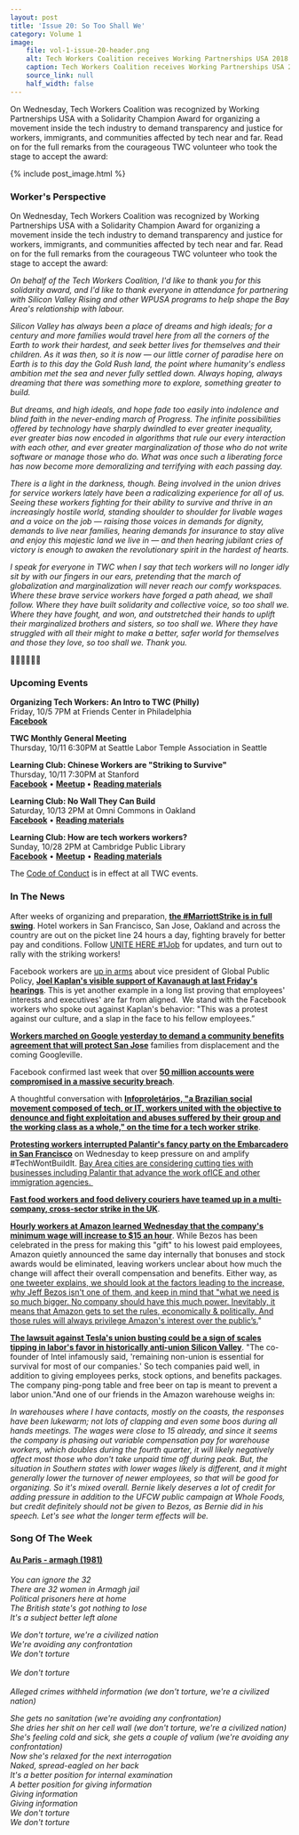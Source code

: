 ```yaml
---
layout: post
title: 'Issue 20: So Too Shall We'
category: Volume 1
image:
    file: vol-1-issue-20-header.png
    alt: Tech Workers Coalition receives Working Partnerships USA 2018 Rise Up Solidarity Champion Award
    caption: Tech Workers Coalition receives Working Partnerships USA 2018 Rise Up Solidarity Champion Award
    source_link: null
    half_width: false
---
```


<!-- Content imported from: http://eepurl.com/dIERNr -->

On Wednesday, Tech Workers Coalition was recognized by Working Partnerships USA with a&nbsp;Solidarity Champion Award for organizing a movement inside the tech industry to demand transparency and justice for workers, immigrants, and communities affected by tech near and far. Read on for the full remarks from the courageous TWC volunteer who took the stage to accept the award:

<!--excerpt-->

{% include post_image.html %}

### Worker's Perspective

On Wednesday, Tech Workers Coalition was recognized by Working Partnerships USA with a&nbsp;Solidarity Champion Award for organizing a movement inside the tech industry to demand transparency and justice for workers, immigrants, and communities affected by tech near and far. Read on for the full remarks from the courageous TWC volunteer who took the stage to accept the award:  
  
_On behalf of the Tech Workers Coalition, I'd like to thank you for this solidarity award, and I'd like to thank everyone in attendance for partnering with Silicon Valley Rising and other WPUSA programs to help shape the Bay Area's relationship with labour._

_Silicon Valley has always been a place of dreams and high ideals; for a century and more families would travel here from all the corners of the Earth to work their hardest, and seek better lives for themselves and their children. As it was then, so it is now — our little corner of paradise here on Earth is to this day the Gold Rush land, the point where humanity's endless ambition met the sea and never fully settled down. Always hoping, always dreaming that there was something more to explore, something greater to build._
  
_But dreams, and high ideals, and hope fade too easily into indolence and blind faith in the never-ending march of Progress. The infinite possibilities offered by technology have sharply dwindled to ever greater inequality, ever greater bias now encoded in algorithms that rule our every interaction with each other, and ever greater marginalization of those who do not write software or manage those who do. What was once such a liberating force has now become more demoralizing and terrifying with each passing day._
  
_There is a light in the darkness, though. Being involved in the union drives for service workers lately have been a radicalizing experience for all of us. Seeing these workers fighting for their ability to survive and thrive in an increasingly hostile world, standing shoulder to shoulder for livable wages and a voice on the job — raising those voices in demands for dignity, demands to live near families, hearing demands for insurance to stay alive and enjoy this majestic land we live in — and then hearing jubilant cries of victory is enough to awaken the revolutionary spirit in the hardest of hearts._
  
_I speak for everyone in TWC when I say that tech workers will no longer idly sit by with our fingers in our ears, pretending that the march of globalization and marginalization will never reach our comfy workspaces. Where these brave service workers have forged a path ahead, we shall follow. Where they have built solidarity and collective voice, so too shall we. Where they have fought, and won, and outstretched their hands to uplift their marginalized brothers and sisters, so too shall we. Where they have struggled with all their might to make a better, safer world for themselves and those they love, so too shall we. Thank you._  
  
✊🏾✊🏾✊🏾

###  Upcoming Events

**Organizing Tech Workers: An Intro to TWC (Philly)**  
Friday, 10/5 7PM at Friends Center in Philadelphia  
[**Facebook**](https://www.facebook.com/events/2172860512960540/)  
  
**TWC Monthly General Meeting&nbsp;**  
Thursday, 10/11 6:30PM at Seattle Labor Temple Association in Seattle&nbsp;  
  
**Learning Club: Chinese Workers are "Striking to Survive"&nbsp;**  
Thursday, 10/11 7:30PM at Stanford  
[**Facebook**](https://www.facebook.com/events/1807664429287026/?ref_page_id=1620087751567084&acontext=%7B%22source%22%3A5%2C%22action_history%22%3A%5B%7B%22surface%22%3A%22page%22%2C%22mechanism%22%3A%22main_list%22%2C%22extra_data%22%3A%22%5C%22%5B%5D%5C%22%22%7D%5D%2C%22has_source%22%3Atrue%7Dhttps://www.facebook.com/events/1898490060454664/)&nbsp;• **[Meetup](https://www.meetup.com/Tech-Workers-Coalition/events/254402815/)&nbsp;**• [**Reading materials**](https://sites.google.com/view/tech-workers-coalition/topics/striking-to-survive-chinese-worker-activist-book-tour)  
  
**Learning Club: No Wall They Can Build**  
Saturday, 10/13 2PM at Omni Commons in Oakland  
[**Facebook**](https://www.facebook.com/events/719981168349377/)&nbsp;• [**Reading materials**](https://sites.google.com/view/tech-workers-coalition/topics/no-wall-they-can-build?authuser=0)  
  
**Learning Club: How are tech workers workers?**  
Sunday, 10/28 2PM at Cambridge Public Library  
[**Facebook**](https://www.facebook.com/events/2169876176601348/?ref_page_id=1620087751567084&acontext=%7B%22source%22%3A5%2C%22action_history%22%3A%5B%7B%22surface%22%3A%22page%22%2C%22mechanism%22%3A%22main_list%22%2C%22extra_data%22%3A%22%5C%22%5B%5D%5C%22%22%7D%5D%2C%22has_source%22%3Atrue%7D) •&nbsp;[**Meetup**](https://www.meetup.com/Tech-Workers-Coalition/)&nbsp;• [**Reading materials**](https://sites.google.com/view/tech-workers-coalition/topics/the-revolution-will-not-be-funded?authuser=0)  

The [Code of Conduct](https://techworkerscoalition.org/community-guide/) is in effect at all TWC events.

###  In The News

After weeks of organizing and preparation, [**the #MarriottStrike is in full swing**](https://twitter.com/unitehere). Hotel workers in San Francisco, San Jose, Oakland and across the country are out on the picket line 24 hours a day, fighting bravely for better pay and conditions. Follow [UNITE HERE #1Job](https://twitter.com/unitehere) for updates, and turn out to rally with the striking workers!  
  
Facebook workers are [up in arms](https://www.nytimes.com/2018/10/04/technology/facebook-kavanaugh-nomination-kaplan.html) about&nbsp;vice president of Global Public Policy, [**Joel Kaplan's visible support of Kavanaugh at last Friday's hearings**](https://techcrunch.com/2018/09/27/kavanaugh-facebook-joel-kaplan/). This is yet another example in a long list proving that employees' interests and executives' are far from aligned.&nbsp; We stand with the Facebook workers who spoke out against Kaplan's behavior:&nbsp;"This was a protest against our culture, and a slap in the face to his fellow employees.”  
  
[**Workers marched on Google yesterday to demand a community benefits agreement that will protect San Jose**](https://www.facebook.com/SVRising/) families from displacement and the coming Googleville.  
  
Facebook confirmed last week that over [**50 million accounts were compromised in a massive security breach**](https://apnews.com/65986276c04449ffb3e795ce0eef29d4?utm_campaign=SocialFlow&utm_source=Twitter&utm_medium=AP).  
  
A thoughtful conversation with&nbsp;[**Infoproletários, "a Brazilian social movement composed of tech, or IT, workers united with the objective to denounce and fight exploitation and abuses suffered by their group and the working class as a whole," on the time for a tech worker strike**](https://notesfrombelow.org/article/we-must-think-about-a-tech-workers-strike).  
  
[**Protesting workers interrupted Palantir's fancy party on the Embarcadero in San Francisco**](https://twitter.com/ConMijente/status/1047902450479321088) on Wednesday to keep pressure on and amplify #TechWontBuildIt.&nbsp;[Bay Area cities are considering cutting ties with businesses including Palantir that advance the work of](https://www.mercurynews.com/2018/10/04/bay-area-cities-consider-cutting-ties-with-tech-giants-over-immigration/)[ICE and other immigration agencies.&nbsp;](https://www.mercurynews.com/2018/10/04/bay-area-cities-consider-cutting-ties-with-tech-giants-over-immigration/)  
  
[**Fast food workers and food delivery couriers have teamed up in a multi-company, cross-sector strike in the UK**](https://twitter.com/NotesFrom_Below/status/1047871042239303680).  

[**Hourly workers at Amazon learned Wednesday that the company's minimum wage will increase to $15 an hour**](https://www.cnbc.com/2018/10/03/amazon-hourly-workers-lose-monthly-bonuses-stock-awards.html). While Bezos has been celebrated in the press for making this "gift" to his lowest paid employees, Amazon quietly announced the same day internally that bonuses and stock awards would be eliminated, leaving workers unclear about how much the change will affect their overall compensation and benefits. Either way, as [one tweeter&nbsp;explains, we should look at the factors leading to the increase, why Jeff Bezos isn't one of them, and&nbsp;keep in mind that "what we need is so much bigger. No company should have this much power. Inevitably, it means that Amazon gets to set the rules, economically & politically. And those rules will always privilege Amazon's interest over the public’s.](http://kers%20getting%20a%20raise%20is%20a%20good%20thing.%20But%20what%20we%20need%20is%20so%20much%20bigger.%20No%20company%20should%20have%20this%20much%20power.%20Inevitably,%20it%20means%20that%20Amazon%20gets%20to%20set%20the%20rules,%20economically%20&%20politically.%20And%20those%20rules%20will%20always%20privilege%20Amazon's%20interest%20over%20the%20public%E2%80%99s)"  
  
[**The lawsuit against Tesla's union busting could be a sign of scales tipping in labor's favor in historically anti-union Silicon Valley**](https://www.theverge.com/2018/9/29/17914572/tesla-union-trial-silicon-valley-unionization-elon-musk). "The co-founder of Intel infamously said, 'remaining non-union is essential for survival for most of our companies.' So tech companies paid well, in addition to giving employees perks, stock options, and benefits packages. The company ping-pong table and free beer on tap is meant to prevent a labor union."And one of our friends in the Amazon warehouse weighs in:  
  
_In warehouses where I have contacts, mostly on the coasts, the responses have been lukewarm; not lots of clapping and even some boos during all hands meetings. The wages were close to 15 already, and since it seems the company is phasing out variable compensation pay for warehouse workers, which doubles during the fourth quarter, it will likely negatively affect most those who don't take unpaid time off during peak. But, the situation in Southern states with lower wages likely is different, and it might generally lower the turnover of newer employees, so that will be good for organizing. So it's mixed overall. Bernie likely deserves a lot of credit for adding pressure in addition to the UFCW public campaign at Whole Foods, but credit definitely should not be given to Bezos, as Bernie did in his speech. Let's see what the longer term effects will be._


### Song Of The Week

#### [**Au Paris - armagh (1981)**](https://www.youtube.com/watch?v=tSAP3EjshkI)

_You can ignore the 32_<br/>
_There are 32 women in Armagh jail_<br/>
_Political prisoners here at home_<br/>
_The British state's got nothing to lose_<br/>
_It's a subject better left alone_<br/>

_We don't torture, we're a civilized nation_<br/>
_We're avoiding any confrontation_<br/>
_We don't torture_<br/>  
_We don't torture_<br/>  
_Alleged crimes withheld information (we don't torture, we're a civilized nation)_<br/>

_She gets no sanitation (we're avoiding any confrontation)_<br/>
_She dries her shit on her cell wall (we don't torture, we're a civilized nation)_<br/>
_She's feeling cold and sick, she gets a couple of valium (we're avoiding any confrontation)_<br/>
_Now she's relaxed for the next interrogation_<br/>
_Naked, spread-eagled on her back_<br/>
_It's a better position for internal examination_<br/>
_A better position for giving information_<br/>
_Giving information_<br/>
_Giving information_<br/>
_We don't torture_<br/>
_We don't torture_  


